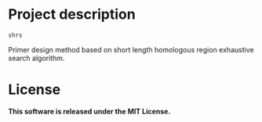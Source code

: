 # Project description
`shrs`

Primer design method based on short length homologous region exhaustive search algorithm.

# License
**This software is released under the MIT License.**